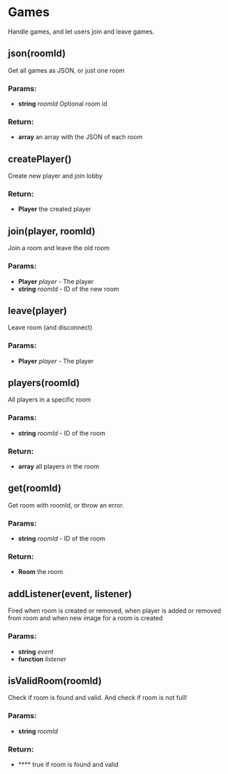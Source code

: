 

<!-- Start src/server/games.js -->

# Games

Handle games, and let users join and leave games.

## json(roomId)

Get all games as JSON, or just one room

### Params:

* **string** *roomId* Optional room id

### Return:

* **array** an array with the JSON of each room

## createPlayer()

Create new player and join lobby

### Return:

* **Player** the created player

## join(player, roomId)

Join a room and leave the old room

### Params:

* **Player** *player* - The player
* **string** *roomId* - ID of the new room

## leave(player)

Leave room (and disconnect)

### Params:

* **Player** *player* - The player

## players(roomId)

All players in a specific room

### Params:

* **string** *roomId* - ID of the room

### Return:

* **array** all players in the room

## get(roomId)

Get room with roomId, or throw an error.

### Params:

* **string** *roomId* - ID of the room

### Return:

* **Room** the room

## addListener(event, listener)

Fired when room is created or removed, when player is added or removed
from room and when new image for a room is created

### Params:

* **string** *event* 
* **function** *listener* 

## isValidRoom(roomId)

Check if room is found and valid. And check if room is not full!

### Params:

* **string** *roomId* 

### Return:

* **** true if room is found and valid

<!-- End src/server/games.js -->

